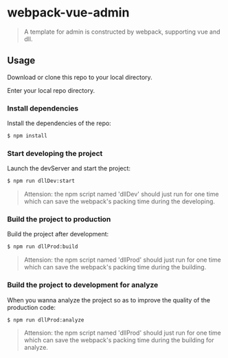 # webpack-vue-admin
> A template for admin is constructed by webpack, supporting vue and dll.

## Usage
Download or clone this repo to your local directory.

Enter your local repo directory.

### Install dependencies
Install the dependencies of the repo:
```bash
$ npm install
```

### Start developing the project
Launch the devServer and start the project:
```bash
$ npm run dllDev:start
```

> Attension: the npm script named 'dllDev' should just run for one time which can save the webpack's packing time during the developing.

### Build the project to production
Build the project after development:
```bash
$ npm run dllProd:build
```

> Attension: the npm script named 'dllProd' should just run for one time which can save the webpack's packing time during the building.

### Build the project to development for analyze
When you wanna analyze the project so as to improve the quality of the production code:
```bash
$ npm run dllProd:analyze
```

> Attension: the npm script named 'dllProd' should just run for one time which can save the webpack's packing time during the building for analyze.
